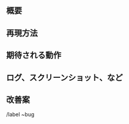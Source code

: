 概要
----


再現方法
--------


期待される動作
------------


ログ、スクリーンショット、など
-------------------------


改善案
------



/label ~bug
